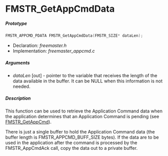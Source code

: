 # FMSTR_GetAppCmdData

##### Prototype

```c
FMSTR_APPCMD_PDATA FMSTR_GetAppCmdData(FMSTR_SIZE* dataLen);
```

- Declaration: *freemaster.h*
- Implementation: *freemaster_appcmd.c*

##### Arguments

 - *dataLen* [out] - pointer to the variable that receives the length of the data available in the buffer. It can be NULL when this information is not needed.

##### Description

This function can be used to retrieve the Application Command data when the application determines that an Application Command is pending (see [FMSTR_GetAppCmd](fmstr-getappcmd)).

There is just a single buffer to hold the Application Command data (the buffer length is FMSTR_APPCMD_BUFF_SIZE bytes). If the data are to be used in the application after the command is processed by the FMSTR_AppCmdAck call, copy the data out to a private buffer.
